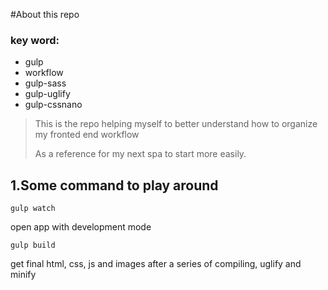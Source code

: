#About this repo
### key word:

* gulp
* workflow
* gulp-sass
* gulp-uglify
* gulp-cssnano

> This is the repo helping myself to better understand how to organize my fronted end workflow
> 
> As a reference for my next spa to start more easily.
> 

## 1.Some command to play around

	gulp watch

open app with development mode

	gulp build 
get final html, css, js and images after a series of compiling, uglify and minify